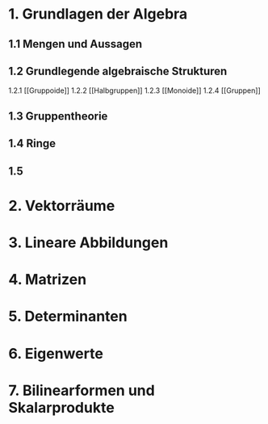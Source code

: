 # 1. Grundlagen der Algebra
## 1.1 Mengen und Aussagen
## 1.2 Grundlegende algebraische Strukturen
1.2.1 [[Gruppoide]]
1.2.2 [[Halbgruppen]]
1.2.3 [[Monoide]]
1.2.4 [[Gruppen]]

## 1.3 Gruppentheorie

## 1.4 Ringe

## 1.5 
# 2. Vektorräume

# 3. Lineare Abbildungen

# 4. Matrizen

# 5. Determinanten

# 6. Eigenwerte

# 7. Bilinearformen und Skalarprodukte